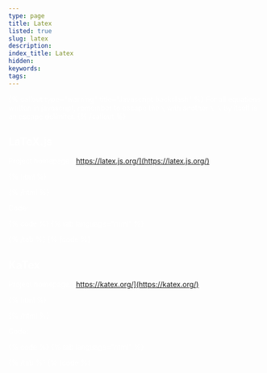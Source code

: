 ```yaml
---
type: page
title: Latex
listed: true
slug: latex
description: 
index_title: Latex
hidden: 
keywords: 
tags: 
---
```




{% callout type="warning" title="Javascript backslash" %}
For all equations written in javascript, remember to escape the `\` with another `\`. `\` by itself is an escape delimiter.
{% /callout %}


## LaTeX.js

Project homepage: [https://latex.js.org/](https://latex.js.org/)


{% html %}
<!DOCTYPE html>
<html lang="en">
<head>
  <script src="https://cdn.jsdelivr.net/npm/latex.js/dist/latex.js"></script>
  <style>
    body {
      color: #FFF;
    }
  </style>
</head>

<body>
  <script>
    var text = 'The fraction is as such: $\\frac{\\sqrt{2}}{2}$'

    var generator = new latexjs.HtmlGenerator({ hyphenate: false })

    generator = latexjs.parse(text, { generator: generator })
    document.head.appendChild(generator.stylesAndScripts("https://cdn.jsdelivr.net/npm/latex.js@0.12.4/dist/"))
    document.body.appendChild(generator.domFragment())
  </script>
</body>

</html>
{% /html %}


Code:


{% code %}
{% tab language="html" %}
<!DOCTYPE html>
<html lang="en">
<head>
  <script src="https://cdn.jsdelivr.net/npm/latex.js/dist/latex.js"></script>
</head>
<body>
  <script>
    var text = 'The fraction is as such: $\\frac{\\sqrt{2}}{2}$'

    var generator = new latexjs.HtmlGenerator({ hyphenate: false })

    generator = latexjs.parse(text, { generator: generator })
    document.head.appendChild(
      generator.stylesAndScripts("https://cdn.jsdelivr.net/npm/latex.js@0.12.4/dist/"))
    document.body.appendChild(generator.domFragment())
  </script>
</body>
</html>
{% /tab %}
{% /code %}


## KaTex

Project homepage: [https://katex.org/](https://katex.org/)


{% html %}
<!DOCTYPE html>
<html>
  <head>
    <link rel="stylesheet" href="https://cdn.jsdelivr.net/npm/katex@0.16.0/dist/katex.min.css" integrity="sha384-Xi8rHCmBmhbuyyhbI88391ZKP2dmfnOl4rT9ZfRI7mLTdk1wblIUnrIq35nqwEvC" crossorigin="anonymous">
    <script src="https://cdn.jsdelivr.net/npm/katex@0.16.0/dist/katex.min.js" integrity="sha384-X/XCfMm41VSsqRNQgDerQczD69XqmjOOOwYQvr/uuC+j4OPoNhVgjdGFwhvN02Ja" crossorigin="anonymous"></script>
    <style>
      body {
        color: #FFF;
      }
    </style>
  </head>
  <body>
    <span id="container"></span>
    <script>
      katex.render("c = \\pm\\sqrt{a^2 + b^2}", document.getElementById("container"), {
        displayMode: true
      });
    </script>
  </body>
</html>
{% /html %}


Code:


{% code %}
{% tab language="html" %}
<!DOCTYPE html>
<html>
  <head>
    <link rel="stylesheet" href="https://cdn.jsdelivr.net/npm/katex@0.16.0/dist/katex.min.css" integrity="sha384-Xi8rHCmBmhbuyyhbI88391ZKP2dmfnOl4rT9ZfRI7mLTdk1wblIUnrIq35nqwEvC" crossorigin="anonymous">
    <script src="https://cdn.jsdelivr.net/npm/katex@0.16.0/dist/katex.min.js" integrity="sha384-X/XCfMm41VSsqRNQgDerQczD69XqmjOOOwYQvr/uuC+j4OPoNhVgjdGFwhvN02Ja" crossorigin="anonymous"></script>
  </head>
  <body>
    <span id="container"></span>
    <script>
      katex.render("c = \\pm\\sqrt{a^2 + b^2}", document.getElementById("container"), {
        displayMode: true
      });
    </script>
  </body>
</html>
{% /tab %}
{% /code %}


